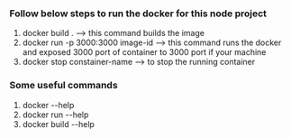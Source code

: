 ### Follow below steps to run the docker for this node project
1. docker build . --> this command builds the image
2. docker run -p 3000:3000 image-id --> this command runs the docker and exposed 3000 port of container to 3000 port if your machine
3. docker stop constainer-name --> to stop the running container

### Some useful commands
1. docker --help
2. docker run --help
3. docker build --help